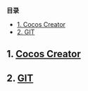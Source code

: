**目录**
- [1. Cocos Creator](#1-cocos-creator)
- [2. GIT](#2-git)

## 1. [Cocos Creator](md/cocos_creator/summary.md)
## 2. [GIT](md/git/summary.md)